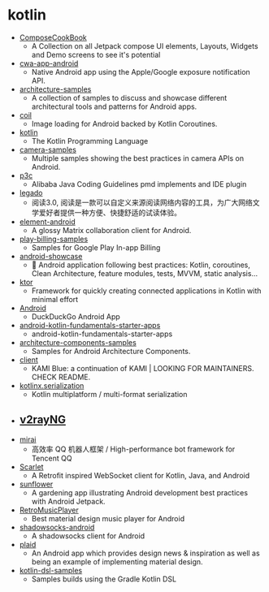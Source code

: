 # kotlin
- [ComposeCookBook](https://github.com/Gurupreet/ComposeCookBook)
  - A Collection on all Jetpack compose UI elements, Layouts, Widgets and Demo screens to see it's potential
- [cwa-app-android](https://github.com/corona-warn-app/cwa-app-android)
  - Native Android app using the Apple/Google exposure notification API.
- [architecture-samples](https://github.com/android/architecture-samples)
  - A collection of samples to discuss and showcase different architectural tools and patterns for Android apps.
- [coil](https://github.com/coil-kt/coil)
  - Image loading for Android backed by Kotlin Coroutines.
- [kotlin](https://github.com/JetBrains/kotlin)
  - The Kotlin Programming Language
- [camera-samples](https://github.com/android/camera-samples)
  - Multiple samples showing the best practices in camera APIs on Android.
- [p3c](https://github.com/alibaba/p3c)
  - Alibaba Java Coding Guidelines pmd implements and IDE plugin
- [legado](https://github.com/gedoor/legado)
  - 阅读3.0, 阅读是一款可以自定义来源阅读网络内容的工具，为广大网络文学爱好者提供一种方便、快捷舒适的试读体验。
- [element-android](https://github.com/vector-im/element-android)
  - A glossy Matrix collaboration client for Android.
- [play-billing-samples](https://github.com/android/play-billing-samples)
  - Samples for Google Play In-app Billing
- [android-showcase](https://github.com/igorwojda/android-showcase)
  - 💎 Android application following best practices: Kotlin, coroutines, Clean Architecture, feature modules, tests, MVVM, static analysis...
- [ktor](https://github.com/ktorio/ktor)
  - Framework for quickly creating connected applications in Kotlin with minimal effort
- [Android](https://github.com/duckduckgo/Android)
  - DuckDuckGo Android App
- [android-kotlin-fundamentals-starter-apps](https://github.com/google-developer-training/android-kotlin-fundamentals-starter-apps)
  - android-kotlin-fundamentals-starter-apps
- [architecture-components-samples](https://github.com/android/architecture-components-samples)
  - Samples for Android Architecture Components.
- [client](https://github.com/kami-blue/client)
  - KAMI Blue: a continuation of KAMI | LOOKING FOR MAINTAINERS. CHECK README.
- [kotlinx.serialization](https://github.com/Kotlin/kotlinx.serialization)
  - Kotlin multiplatform / multi-format serialization
- [v2rayNG](https://github.com/2dust/v2rayNG)
  - 
- [mirai](https://github.com/mamoe/mirai)
  - 高效率 QQ 机器人框架 / High-performance bot framework for Tencent QQ
- [Scarlet](https://github.com/Tinder/Scarlet)
  - A Retrofit inspired WebSocket client for Kotlin, Java, and Android
- [sunflower](https://github.com/android/sunflower)
  - A gardening app illustrating Android development best practices with Android Jetpack.
- [RetroMusicPlayer](https://github.com/h4h13/RetroMusicPlayer)
  - Best material design music player for Android
- [shadowsocks-android](https://github.com/shadowsocks/shadowsocks-android)
  - A shadowsocks client for Android
- [plaid](https://github.com/android/plaid)
  - An Android app which provides design news & inspiration as well as being an example of implementing material design.
- [kotlin-dsl-samples](https://github.com/gradle/kotlin-dsl-samples)
  - Samples builds using the Gradle Kotlin DSL
